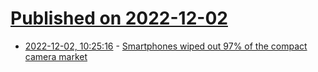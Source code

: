 # [Published on 2022-12-02](index.md)

* [2022-12-02, 10:25:16](https://news.ycombinator.com/item?id=33828777) - [Smartphones wiped out 97% of the compact camera market](https://asia.nikkei.com/Business/Business-trends/Panasonic-Nikon-quit-developing-low-end-compact-digital-cameras)
